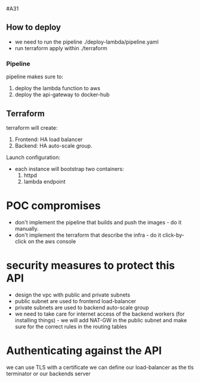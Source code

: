 #A31
## How to deploy
- we need to run the pipeline  ./deploy-lambda/pipeline.yaml
- run terraform apply within ./terraform

### Pipeline
 pipeline makes sure to:
  1. deploy the lambda function to aws
  2. deploy the api-gateway to docker-hub
  
## Terraform

 terraform will create:
  1. Frontend: HA load balancer
  2. Backend: HA auto-scale group.
  
Launch configuration:
- each instance will bootstrap two containers:
    1. httpd
    2. lambda endpoint
    
# POC compromises
- don't implement the pipeline that builds and push the images - do it manually.
- don't implement the terraform that describe the infra - do it click-by-click on the aws console

# security measures to protect this API
- design the  vpc with public and private subnets
- public subnet are used to frontend load-balancer
- private subnets are used to backend auto-scale group
- we need to take care for internet access of the backend workers (for installing things) - we will add NAT-GW in the public subnet and make sure for the correct rules in the routing tables

# Authenticating against the API
 we can use TLS with a certificate
 we can define our load-balancer as the tls terminator or our backends server
 
